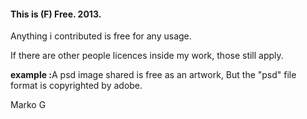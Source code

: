 <h4>This is (F) Free. 2013.</h4>
<p>Anything i contributed is free for any usage.</p>
<p>If there are other people licences inside my work, those still apply.<p>

<span><strong>example :</strong>A  psd image shared is free as an artwork, 
  But the "psd" file format is copyrighted by adobe.
  
  
  Marko G


